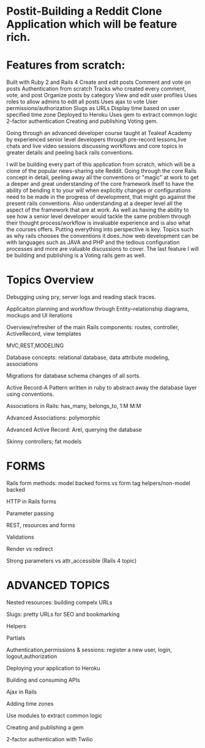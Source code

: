 Postit-Building a Reddit Clone Application which will be feature rich.
=======

Features from scratch:
=========

Built with Ruby 2 and Rails 4
Create and edit posts
Comment and vote on posts
Authentication from scratch
Tracks who created every comment, vote, and post
Organize posts by category
View and edit user profiles
Uses roles to allow admins to edit all posts
Uses ajax to vote
User permissions/authorization
Slugs as URLs
Display time based on user specified time zone
Deployed to Heroku
Uses gem to extract common logic
2-factor authentication
Creating and publishing Voting gem.


Going through an advanced developer course taught at Tealeaf Academy by experienced senior level developers through pre-record lessons,live chats and live video sessions discussing workflows and core topics in greater details and peeling back rails conventions. 

I will be building every part of this application from scratch, which will be a clone of the popular news-sharing site Reddit. Going through the core Rails concept in detail, peeling away all the conventions or "magic" at work to get a deeper and great understanding of the core framework itself to have the ability of bending it to your will when explicitly changes or configurations need to be made in the progress of development, that might go against the present rails conventions. Also understanding at a deeper level all the aspect of the framework that are at work. As well as having the ability to see how a senior level developer would tackle the same problem through their thought process/workflow is invaluable experience and is also what the courses offers. Putting everything into perspective is key. Topics such as why rails chooses the conventions it does..how web development can be with languages such as JAVA and PHP and the tedious configuration processes and more are valuable discussions to cover. The last feature I will be building and publishing is a Voting rails gem as well.

 Topics Overview
 =============
Debugging using pry, server logs and reading stack traces.

Applicaiton planning and workflow through Entity–relationship diagrams, mockups and UI iterations

Overview/refresher of the main Rails components: routes, controller, ActiveRecord, view templates

MVC,REST,MODELING

Database concepts: relational database, data attribute modeling, associations

Migrations for database schema changes of all sorts.

Active Record-A Pattern written in ruby to abstract away the database layer using conventions.

Associations in Rails: has_many, belongs_to, 1:M M:M

Advanced Associations: polymorphic

Advanced Active Record: Arel, querying the database

Skinny controllers; fat models

FORMS
=====

Rails form methods: model backed forms vs form tag helpers/non-model backed

HTTP in Rails forms

Parameter passing

REST, resources and forms

Validations

Render vs redirect

Strong parameters vs attr_accessible (Rails 4 topic)

ADVANCED TOPICS
===============

Nested resources: building compelx URLs

Slugs: pretty URLs for SEO and bookmarking

Helpers

Partials

Authentication,permissions & sessions: register a new user, login, logout,authorization

Deploying your application to Heroku

Building and consuming APIs

Ajax in Rails

Adding time zones

Use modules to extract common logic

Creating and publishing a gem

2-factor authentication with Twilio
